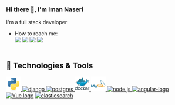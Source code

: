 ### Hi there 👋, I'm Iman Naseri

I'm a full stack developer<br>

- How to reach me: <br>
  [<img src="https://img.shields.io/badge/Gmail-D14836?style=for-the-badge&logo=gmail&logoColor=white" />](mailto:inaseri.20@gmail.com)
  [<img src="https://img.shields.io/badge/LinkedIn-0077B5?style=for-the-badge&logo=linkedin&logoColor=white" />](https://linkedin.com/in/iman-naseri)
  [<img src="https://img.shields.io/badge/Telegram-2CA5E0?style=for-the-badge&logo=telegram&logoColor=white" />](https://t.me/Iman_Naseri)
  [<img src="https://img.shields.io/badge/GitHub-100000?style=for-the-badge&logo=github&logoColor=white" />](https://github.com/inaseri) <br> <br>

## 🔧 Technologies & Tools

<p align="left"> 
   <a href="https://www.python.org" target="_blank"> <img src="https://raw.githubusercontent.com/devicons/devicon/master/icons/python/python-original.svg" alt="python" width="40" height="40"/> </a>
   <a href="https://www.djangoproject.com/" target="_blank"> <img src="https://www.vectorlogo.zone/logos/djangoproject/djangoproject-icon.svg" alt="django" width="40" height="40"/> </a> 
   <a href="https://www.postgresql.org//" target="_blank"> <img src="https://www.vectorlogo.zone/logos/postgresql/postgresql-icon.svg" alt="postgres" width="40" height="40"/> </a> 
   <a href="https://www.docker.com/" target="_blank"> <img src="https://raw.githubusercontent.com/devicons/devicon/master/icons/docker/docker-original-wordmark.svg" alt="docker" width="40" height="40"/> </a>  
   <a href="https://www.mysql.com/" target="_blank"> <img src="https://raw.githubusercontent.com/devicons/devicon/master/icons/mysql/mysql-original-wordmark.svg" alt="mysql" width="40" height="40"/> </a> 
   <a href="https://nodejs.org/" target="_blank"> <img src="https://avatars.githubusercontent.com/u/9950313?s=200&v=4" alt="node.js" width="40" height="40"/> <a>
   <a target="_blank" rel="noopener noreferrer" href="https://angular.io/"><img src="https://raw.githubusercontent.com/angular/angular/main/aio/src/assets/images/logos/angular/angular.png" alt="angular-logo" width="40" height="40" ></a>
   <a href="https://vuejs.org" target="_blank"><img src="https://camo.githubusercontent.com/c8f91d18976e27123643a926a2588b8d931a0292fd0b6532c3155379e8591629/68747470733a2f2f7675656a732e6f72672f696d616765732f6c6f676f2e706e67" width="40" height="40" alt="Vue logo"></a>
   <a href="https://www.elastic.co/elasticsearch/"><img src="https://camo.githubusercontent.com/4397696224a4908df40488e4cf85be42acd97cf36ae64781a46f8ff8696d7a8c/68747470733a2f2f7777772e656c61737469632e636f2f7374617469632d7265732f696d616765732f656c61737469632d6c6f676f2d3230302e706e67" width="40" height="40" alt="elasticsearch"></a>
</p>
<br>

